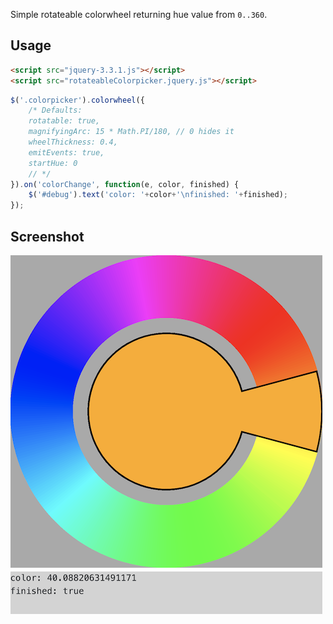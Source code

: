 Simple rotateable colorwheel returning hue value from `0..360`. 

## Usage

```html
<script src="jquery-3.3.1.js"></script>
<script src="rotateableColorpicker.jquery.js"></script>
```

```javascript
$('.colorpicker').colorwheel({
    /* Defaults:
    rotatable: true,
    magnifyingArc: 15 * Math.PI/180, // 0 hides it
    wheelThickness: 0.4,
    emitEvents: true,
    startHue: 0
    // */
}).on('colorChange', function(e, color, finished) {
    $('#debug').text('color: '+color+'\nfinished: '+finished);
});
```

## Screenshot

![](demo.png)